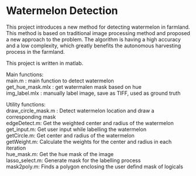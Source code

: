 # Watermelon Detection

This project introduces a new method for detecting watermelon in farmland. This method is based on traditional image processing method and proposed a new approach to the problem. The algorithm is having a high accuracy and a low complexity, which greatly benefits the autonomous harvesting process in the farmland.

This project is written in matlab.

Main functions:  
main.m : main function to detect watermelon  
get_hue_mask.mlx : get watermalen mask based on hue  
img_label.mlx : manually label image, save as TIFF, used as ground truth  
  
Utility functions:  
draw_circle_mask.m : Detect watermelon location and draw a corresponding mask  
edgeDetect.m: Get the weighted center and radius of the watermelon  
get_input.m: Get user input while labelling the watermelon  
getCircle.m: Get center and radius of the watermelon  
getWeight.m: Calculate the weights for the center and radius in each iteration  
hue_mask.m: Get the hue mask of the image  
lasso_select.m: Generate mask for the labelling process  
mask2poly.m: Finds a polygon enclosing the user defind mask of logicals  
